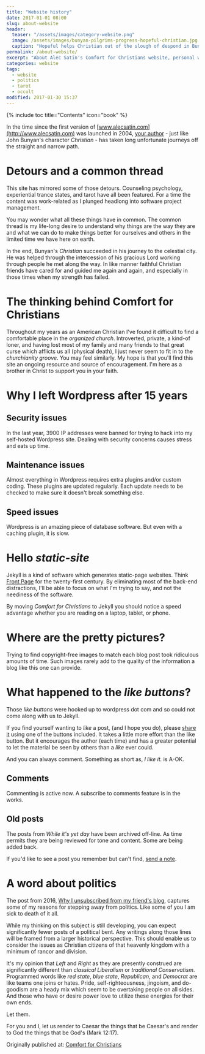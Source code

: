 ```yaml
---
title: "Website history"
date: 2017-01-01 08:00
slug: about-website
header:
  teaser: "/assets/images/category-website.png"
  image: /assets/images/bunyan-pilgrims-progress-hopeful-christian.jpg
  caption: "Hopeful helps Christian out of the slough of despond in Bunyan's *Pilgrim's Progress*."
permalink: /about-website/
excerpt: "About Alec Satin's Comfort for Christians website, personal writings on biblical orthodoxy, living with faith and the spirit of the age."
categories: website
tags:
  - website
  - politics
  - tarot
  - occult
modified: 2017-01-30 15:37
---
```

{% include toc title="Contents" icon="book" %}

In the time since the first version of [www.alecsatin.com](http://www.alecsatin.com) was launched in 2004, [your author](/about/) - just like John Bunyan's character *Christian* - has taken long unfortunate journeys off the straight and narrow path.

# Detours and a common thread

This site has mirrored some of those detours.  Counseling psychology, experiential trance states, and tarot have all been featured.  For a time the content was work-related as I plunged headlong into software project management.  

You may wonder what all these things have in common.  The common thread is my life-long desire to understand why things are the way they are and what we can do to make things better for ourselves and others in the limited time we have here on earth.

In the end, Bunyan's *Christian* succeeded in his journey to the celestial city.  He was helped through the intercession of his gracious Lord working through people he met along the way.  In like manner faithful Christian friends have cared for and guided me again and again, and especially in those times when my strength has failed.

# The thinking behind Comfort for Christians

Throughout my years as an American Christian I've found it difficult to find a comfortable place in the *organized church*.  Introverted, private, a kind-of loner, and having lost most of my family and many friends to that great curse which afflicts us all (physical death), I just never seem to fit in to the *churchianity groove*.  You may feel similarly.  My hope is that you'll find this site an ongoing resource and source of encouragement. I'm here as a brother in Christ to support you in your faith.

# Why I left Wordpress after 15 years

## Security issues
In the last year, 3900 IP addresses were banned for trying to hack into my self-hosted Wordpress site.  Dealing with security concerns causes stress and eats up time.  

## Maintenance issues
Almost everything in Wordpress requires extra plugins and/or custom coding.  These plugins are updated regularly.  Each update needs to be checked to make sure it doesn't break something else.  

## Speed issues
Wordpress is an amazing piece of database software.  But even with a caching plugin, it is slow.  

# Hello *static-site*

Jekyll is a kind of software which generates static-page websites.  Think [Front Page](https://en.wikipedia.org/wiki/Microsoft_FrontPage) for the twenty-first century.  By eliminating most of the back-end distractions, I'll be able to focus on what I'm trying to say, and not the neediness of the software.

By moving *Comfort for Christians* to Jekyll you should notice a speed advantage whether you are reading on a laptop, tablet, or phone.

# Where are the pretty pictures?
Trying to find copyright-free images to match each blog post took ridiculous amounts of time.  Such images rarely add to the quality of the information a blog like this one can provide.

# What happened to the *like buttons*?

Those *like buttons* were hooked up to wordpress dot com and so could not come along with us to Jekyll.

If you find yourself wanting to *like* a post, (and I hope you do), please [share it](#share) using one of the buttons included.  It takes a little more effort than the like button.  But it encourages the author (each time) and has a greater potential to let the material be seen by others than a *like* ever could.

And you can always comment.  Something as short as, *I like it.* is A-OK.

## Comments

Commenting is active now.  A subscribe to comments feature is in the works. 

## Old posts
The posts from *While it's yet day* have been archived off-line.  As time permits they are being reviewed for tone and content.  Some are being added back.

If you'd like to see a post you remember but can't find, [send a note](/contact/).  

# A word about politics

The post from 2016, [Why I unsubscribed from my friend's blog](/memoirs/why-i-unsubscribed-from-my-friends-blog/), captures some of my reasons for stepping away from politics.  Like some of you I am sick to death of it all.

While my thinking on this subject is still developing, you can expect significantly fewer posts of a political bent.  Any writings along those lines will be framed from a larger historical perspective.  This should enable us to consider the issues as Christian citizens of that heavenly kingdom with a minimum of rancor and division.

It's my opinion that *Left* and *Right* as they are presently construed are significantly different than *classical Liberalism* or *traditional Conservatism*.  Programmed words like *red state*, *blue state*, *Republican*, and *Democrat* are like teams one joins or hates.  Pride, self-righteousness, jingoism, and do-goodism are a heady mix which seem to be overtaking people on all sides.  And those who have or desire power love to utilize these energies for their own ends.  

Let them.  

For you and I, let us render to Caesar the things that be Caesar's and render to God the things that be God's (Mark 12:17).

<div>Originally published at: <a href='http://www.alecsatin.com/'>Comfort for Christians</a></div>
